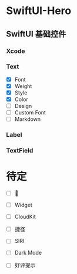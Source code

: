 # SwiftUI-Hero

## SwiftUI 基础控件

### Xcode

### Text

- [x] Font
- [x] Weight
- [x] Style
- [x] Color
- [ ] Design
- [ ] Custom Font
- [ ] Markdown

### Label

### TextField

# 待定

- [ ] 📳
- [ ] Widget
- [ ] CloudKit
- [ ] 捷径
- [ ] SIRI
- [ ] Dark Mode
- [ ] 好评提示







